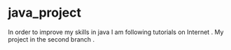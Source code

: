 # java_project
In order to improve my skills in java I am following tutorials on Internet . My project in the second branch .

